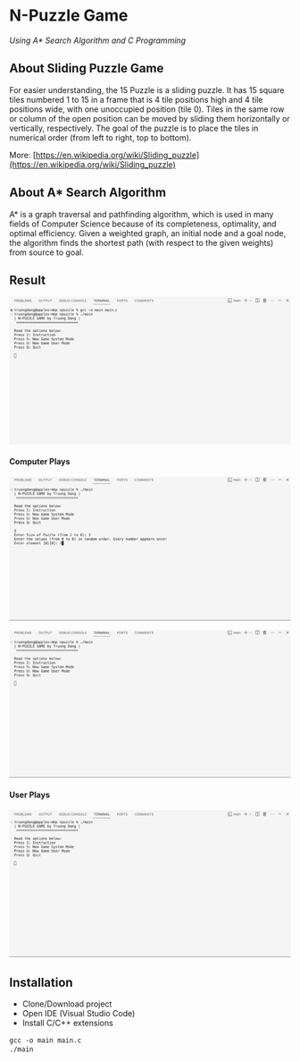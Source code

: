 # N-Puzzle Game 
*Using A\* Search Algorithm and C Programming*

## About Sliding Puzzle Game

For easier understanding, the 15 Puzzle is a sliding puzzle. It has 15 square tiles numbered 1 to 15 in a frame that is 4 tile positions high and 4 tile positions wide, with one unoccupied position (tile 0). Tiles in the same row or column of the open position can be moved by sliding them horizontally or vertically, respectively. The goal of the puzzle is to place the tiles in numerical order (from left to right, top to bottom).

More: [https://en.wikipedia.org/wiki/Sliding_puzzle](https://en.wikipedia.org/wiki/Sliding_puzzle)

## About A* Search Algorithm

A* is a graph traversal and pathfinding algorithm, which is used in many fields of Computer Science because of its completeness, optimality, and optimal efficiency. Given a weighted graph, an initial node and a goal node, the algorithm finds the shortest path (with respect to the given weights) from source to goal.

## Result

![gif1](assets/gif1.gif)

#### Computer Plays

![gif2](assets/gif2.gif)

![gif3](assets/gif3.gif)

#### User Plays

![gif4](assets/gif4.gif)

## Installation

- Clone/Download project
- Open IDE (Visual Studio Code)
- Install C/C++ extensions

```
gcc -o main main.c
./main
```
